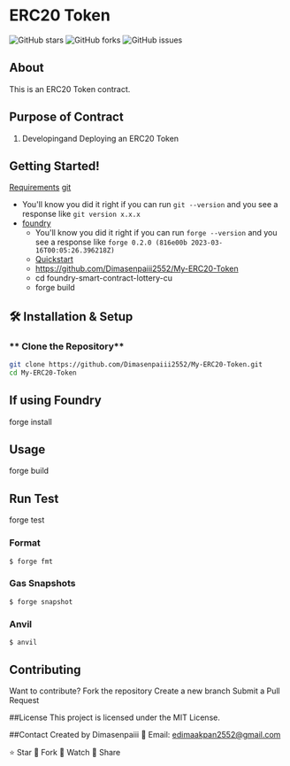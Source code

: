 
# ERC20 Token

![GitHub stars](https://img.shields.io/github/stars/Dimasenpaiii2552/Dima-Rep?style=social)
![GitHub forks](https://img.shields.io/github/forks/Dimasenpaiii2552/Dima-Rep?style=social)
![GitHub issues](https://img.shields.io/github/issues/Dimasenpaiii2552/Dima-Rep)

## About

This is an ERC20 Token contract.

## Purpose of Contract

1. Developingand Deploying an ERC20 Token
   

## Getting Started!
[Requirements](#requirements)
[git](https://git-scm.com/book/en/v2/Getting-Started-Installing-Git)
  - You'll know you did it right if you can run `git --version` and you see a response like `git version x.x.x`
- [foundry](https://getfoundry.sh/)
  - You'll know you did it right if you can run `forge --version` and you see a response like `forge 0.2.0 (816e00b 2023-03-16T00:05:26.396218Z)`
  - [Quickstart](#quickstart)
  - https://github.com/Dimasenpaiii2552/My-ERC20-Token
  - cd foundry-smart-contract-lottery-cu 
  - forge build


## 🛠 Installation & Setup

### ** Clone the Repository**
```bash
git clone https://github.com/Dimasenpaiii2552/My-ERC20-Token.git
cd My-ERC20-Token
```
## If using Foundry
forge install

## Usage
forge build

## Run Test
forge test

### Format

```shell
$ forge fmt
```

### Gas Snapshots

```shell
$ forge snapshot
```

### Anvil

```shell
$ anvil
```




## Contributing
Want to contribute?
Fork the repository
Create a new branch
Submit a Pull Request

##License
This project is licensed under the MIT License.

##Contact
Created by Dimasenpaiii
📧 Email: edimaakpan2552@gmail.com

⭐ Star 🌟 Fork 🍴 Watch 👀 Share
